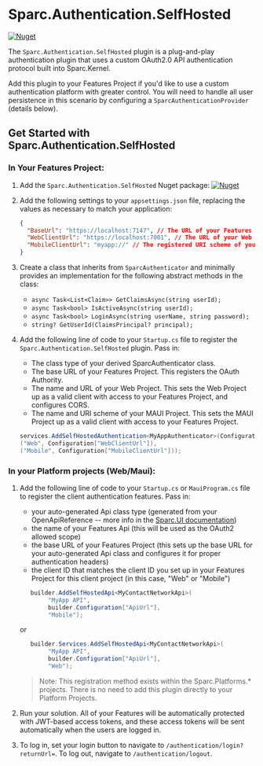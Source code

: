 # Sparc.Authentication.SelfHosted

[![Nuget](https://img.shields.io/nuget/v/Sparc.Authentication.SelfHosted?label=Sparc.Authentication.SelfHosted)](https://www.nuget.org/packages/Sparc.Authentication.SelfHosted/)

The `Sparc.Authentication.SelfHosted` plugin is a plug-and-play authentication plugin that uses a custom OAuth2.0 API authentication protocol built into Sparc.Kernel.

Add this plugin to your Features Project if you'd like to use a custom authentication platform with greater control. You will need to handle all user persistence in this scenario by configuring a `SparcAuthenticationProvider` (details below).

## Get Started with Sparc.Authentication.SelfHosted

### In Your Features Project:

1. Add the `Sparc.Authentication.SelfHosted` Nuget package:
[![Nuget](https://img.shields.io/nuget/v/Sparc.Authentication.SelfHosted?label=Sparc.Authentication.SelfHosted)](https://www.nuget.org/packages/Sparc.Authentication.SelfHosted/)

2. Add the following settings to your `appsettings.json` file, replacing the values as necessary to match your application:
	```json
	{
      "BaseUrl": "https://localhost:7147", // The URL of your Features Project
      "WebClientUrl": "https://localhost:7001", // The URL of your Web Project
      "MobileClientUrl": "myapp://" // The registered URI scheme of your MAUI Project
	}
	```

3. Create a class that inherits from `SparcAuthenticator` and minimally provides an implementation for the following abstract methods in the class:

    - `async Task<List<Claim>> GetClaimsAsync(string userId);`
    - `async Task<bool> IsActiveAsync(string userId);`
    - `async Task<bool> LoginAsync(string userName, string password);`
    - `string? GetUserId(ClaimsPrincipal? principal);`

4. Add the following line of code to your `Startup.cs` file to register the `Sparc.Authentication.SelfHosted` plugin. Pass in:

    - The class type of your derived SparcAuthenticator class.
    - The base URL of your Features Project. This registers the OAuth Authority. 
    - The name and URL of your Web Project. This sets the Web Project up as a valid client with access to your Features Project, and configures CORS.
    - The name and URI scheme of your MAUI Project. This sets the MAUI Project up as a valid client with access to your Features Project.

    ```csharp
    services.AddSelfHostedAuthentication<MyAppAuthenticator>(Configuration["BaseUrl"],
    ("Web", Configuration["WebClientUrl"]),
    ("Mobile", Configuration["MobileClientUrl"]));

	```


### In your Platform projects (Web/Maui):

1. Add the following line of code to your `Startup.cs` or `MauiProgram.cs` file to register the client authentication features. Pass in:
 
    - your auto-generated Api class type (generated from your OpenApiReference -- more info in the [Sparc.UI documentation](/Sparc.UI))
    - the name of your Features Api (this will be used as the OAuth2 allowed scope)
    - the base URL of your Features Project (this sets up the base URL for your auto-generated Api class and configures it for proper authentication headers)
    - the client ID that matches the client ID you set up in your Features Project for this client project (in this case, "Web" or "Mobile")

    ```csharp
       builder.AddSelfHostedApi<MyContactNetworkApi>(
            "MyApp API",
            builder.Configuration["ApiUrl"],
            "Mobile");
    ```

    or

    ```csharp
       builder.Services.AddSelfHostedApi<MyContactNetworkApi>(
            "MyApp API",
            builder.Configuration["ApiUrl"],
            "Web");
    ```
    > Note: This registration method exists within the Sparc.Platforms.* projects. There is no need to add this plugin directly to your Platform Projects.

4. Run your solution. All of your Features will be automatically protected with JWT-based access tokens, and these access tokens will be sent automatically when
the users are logged in.

5. To log in, set your login button to navigate to `/authentication/login?returnUrl=`. To log out, navigate to `/authentication/logout`.